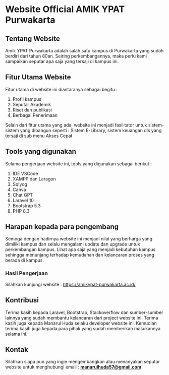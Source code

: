 <h1>Website Official AMIK YPAT Purwakarta</h1>

## Tentang Website 

Amik YPAT Purwakarta adalah salah satu kampus di Purwakarta yang sudah berdiri dari tahun 80an. Seiring perkembangannya, maka perlu kami sampaikan seputar apa saja yang tersaji di kampus ini.

## Fitur Utama Website

Fitur utama di website ini diantaranya sebagai begitu :
1. Profil kampus
2. Seputar Akademik
3. Riset dan publikasi
4. Berbagai Penerimaan

Selain dari fitur utama yang ada, website ini menjadi fasilitator untuk sistem-sistem yang dibangun seperti : Sistem E-Library, sistem keuangan dls yang tersaji di sub menu Akses Cepat

## Tools yang digunakan

Selama pengerjaan website ini, tools yang digunakan sebagai berikut :
1. IDE VSCode
2. XAMPP dan Laragon
3. Sqlyog
4. Canva
5. Chat GPT
6. Laravel 10
7. Bootstrap 5.3
8. PHP 8.3

## Harapan kepada para pengembang

Semoga dengan hadirnya website ini menjadi nilai yang berharga yang dimiliki kampus dan selalu mengalami update dan upgrade untuk perkembangan kampus. Lihat apa saja yang menjadi kebutuhan kampus sehingga menunjang terhadap kemudahan dan kelancaran proses yang berada di kampus.

### Hasil Pengerjaan

Silahkan kunjungi website : <a href="https://amikypat-purwakarta.ac.id/">https://amikypat-purwakarta.ac.id/</a>

## Kontribusi

Terima kasih kepada Laravel, Bootstrap, Stackoverflow dan sumber-sumber lainnya yang sudah membantu kelancaran dari project website ini. Terima kasih juga kepada Manarul Huda selaku developer website ini. Kemudian terima kasih juga kepada para pihak yang sudah memberikan masukannya selama ini.

## Kontak

Silahkan siapa pun yang ingin mengembangkan atau menanyakan seputar website untuk menghubungi email : <b>manarulhuda57@gmail.com</b>
